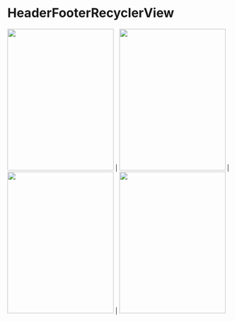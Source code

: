 # HeaderFooterRecyclerView



<img src="http://imgur.com/yCSnx63" alt="" width="240" height="320"/> | <img src="http://i.imgur.com/hbTkMcA.png" alt="" width="240" height="320"/> | <img src="http://i.imgur.com/jwyV1os.png" alt="" width="240" height="320"/> | <img src="http://i.imgur.com/gf9rkaC.png" alt="" width="240" height="320"/>
